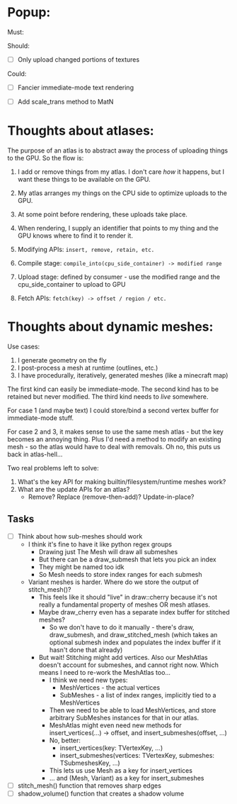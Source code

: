 # Popup:

Must:

Should:
- [ ] Only upload changed portions of textures

Could:
- [ ] Fancier immediate-mode text rendering
- [ ] Add scale_trans method to MatN


# Thoughts about atlases:

The purpose of an atlas is to abstract away the process of uploading things to the GPU. So the flow is:

1. I add or remove things from my atlas. I don't care _how_ it happens, but I want these things to be available on the GPU.
2. My atlas arranges my things on the CPU side to optimize uploads to the GPU.
3. At some point before rendering, these uploads take place.
4. When rendering, I supply an identifier that points to my thing and the GPU knows where to find it to render it.

1. Modifying APIs: `insert, remove, retain, etc.`
2. Compile stage: `compile_into(cpu_side_container) -> modified range`
3. Upload stage: defined by consumer - use the modified range and the cpu_side_container to upload to GPU
4. Fetch APIs: `fetch(key) -> offset / region / etc.`

# Thoughts about dynamic meshes:

Use cases:

1.  I generate geometry on the fly
2.  I post-process a mesh at runtime (outlines, etc.)
3.  I have procedurally, iteratively, generated meshes (like a minecraft map)

The first kind can easily be immediate-mode.
The second kind has to be retained but never modified.
The third kind needs to _live_ somewhere.

For case 1 (and maybe text) I could store/bind a second vertex buffer for immediate-mode stuff.

For case 2 and 3, it makes sense to use the same mesh atlas - but the key becomes an annoying thing. Plus I'd need a method to modify an existing mesh - so the atlas would have to deal with removals. Oh no, this puts us back in atlas-hell...

Two real problems left to solve:

1.  What's the key API for making builtin/filesystem/runtime meshes work?
2.  What are the update APIs for an atlas?
    - Remove? Replace (remove-then-add)? Update-in-place?

## Tasks

- [ ] Think about how sub-meshes should work
    - I think it's fine to have it like python regex groups
        - Drawing just The Mesh will draw all submeshes
        - But there can be a draw_submesh that lets you pick an index
        - They might be named too idk
        - So Mesh needs to store index ranges for each submesh
    - Variant meshes is harder. Where do we store the output of stitch_mesh()?
        - This feels like it should "live" in draw::cherry because it's not really a fundamental property of meshes OR mesh atlases.
        - Maybe draw_cherry even has a separate index buffer for stitched meshes?
            - So we don't have to do it manually - there's draw, draw_submesh, and draw_stitched_mesh (which takes an optional submesh index and populates the index buffer if it hasn't done that already)
        - But wait! Stitching might add vertices. Also our MeshAtlas doesn't account for submeshes, and cannot right now. Which means I need to re-work the MeshAtlas too...
            - I think we need new types:
                - MeshVertices - the actual vertices
                - SubMeshes - a list of index ranges, implicitly tied to a MeshVertices
            - Then we need to be able to load MeshVertices, and store arbitrary SubMeshes instances for that in our atlas.
            - MeshAtlas might even need new methods for insert_vertices(...) -> offset, and insert_submeshes(offset, ...)
            - No, better:
                - insert_vertices(key: TVertexKey, ...)
                - insert_submeshes(vertices: TVertexKey, submeshes: TSubmeshesKey, ...)
            - This lets us use Mesh as a key for insert_vertices
            - ... and (Mesh, Variant) as a key for insert_submeshes
- [ ] stitch_mesh() function that removes sharp edges
- [ ] shadow_volume() function that creates a shadow volume
